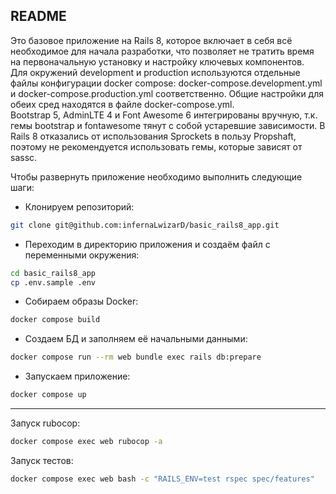 ## README

Это базовое приложение на Rails 8, которое включает в себя всё необходимое для начала разработки, что позволяет не тратить время на первоначальную установку и настройку ключевых компонентов. \
Для окружений development и production используются отдельные файлы конфигурации docker compose: docker-compose.development.yml и docker-compose.production.yml соответственно. Общие настройки для обеих сред находятся в файле docker-compose.yml. \
Bootstrap 5, AdminLTE 4 и Font Awesome 6 интегрированы вручную, т.к. гемы bootstrap и fontawesome тянут с собой устаревшие зависимости. В Rails 8 отказались от использования Sprockets в пользу Propshaft, поэтому не рекомендуется использовать гемы, которые зависят от sassc.

Чтобы развернуть приложение необходимо выполнить следующие шаги:

- Клонируем репозиторий:
```bash
git clone git@github.com:infernaLwizarD/basic_rails8_app.git
```

- Переходим в директорию приложения и создаём файл с переменными окружения:
```bash
cd basic_rails8_app
cp .env.sample .env
```

- Собираем образы Docker:
 ```bash
docker compose build
 ```

- Создаем БД и заполняем её начальными данными:
 ```bash
docker compose run --rm web bundle exec rails db:prepare
 ```

- Запускаем приложение:
 ```bash
docker compose up
 ```

---
Запуск rubocop:
```bash
docker compose exec web rubocop -a
```
Запуск тестов:
```bash
docker compose exec web bash -c "RAILS_ENV=test rspec spec/features"
 ```
